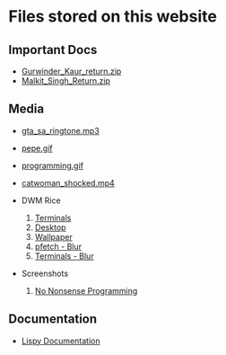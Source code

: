 # Files stored on this website

## Important Docs

- [Gurwinder_Kaur_return.zip](./Gurwinder_Kaur_return.zip)
- [Malkit_Singh_Return.zip](./Malkit_Singh_Return.zip)

## Media

- [gta_sa_ringtone.mp3](./gta_sa_ringtone.mp3)
- [pepe.gif](./pepe.gif)
- [programming.gif](./programming.gif)
- [catwoman_shocked.mp4](./catwoman_shocked.mp4)

- DWM Rice
    1. [Terminals](./1639807811.png)
    2. [Desktop](./1639807816.png)
    3. [Wallpaper](./mountains.png)
    4. [pfetch - Blur](./blur_screenshot.png)
    5. [Terminals - Blur](./blur_terminals.png)

- Screenshots
    1. [No Nonsense Programming](./no_nonsense_fullscreen.png)

## Documentation

- [Lispy Documentation](../docs/lispy_docs.pdf)
